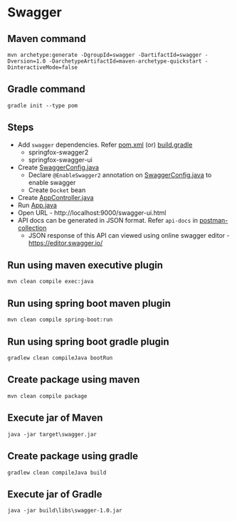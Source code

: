 # Swagger

## Maven command
```
mvn archetype:generate -DgroupId=swagger -DartifactId=swagger -Dversion=1.0 -DarchetypeArtifactId=maven-archetype-quickstart -DinteractiveMode=false
```

## Gradle command
```
gradle init --type pom
```

## Steps
* Add `swagger` dependencies. Refer [pom.xml](pom.xml) (or) [build.gradle](build.gradle)
    * springfox-swagger2
    * springfox-swagger-ui
* Create [SwaggerConfig.java](src/main/java/swagger/config/SwaggerConfig.java)
    * Declare `@EnableSwagger2` annotation on [SwaggerConfig.java](src/main/java/swagger/config/SwaggerConfig.java) to enable swagger
    * Create `Docket` bean
* Create [AppController.java](src/main/java/swagger/controller/AppController.java)
* Run [App.java](src/main/java/swagger/App.java)
* Open URL - http://localhost:9000/swagger-ui.html
* API docs can be generated in JSON format. Refer `api-docs` in [postman-collection](files/swagger.postman_collection.json)
    * JSON response of this API can viewed using online swagger editor - https://editor.swagger.io/

## Run using maven executive plugin
```
mvn clean compile exec:java
```

## Run using spring boot maven plugin
```
mvn clean compile spring-boot:run
```

## Run using spring boot gradle plugin
```
gradlew clean compileJava bootRun
```

## Create package using maven
```
mvn clean compile package
```

## Execute jar of Maven
```
java -jar target\swagger.jar
```

## Create package using gradle
```
gradlew clean compileJava build
```

## Execute jar of Gradle
```
java -jar build\libs\swagger-1.0.jar
```